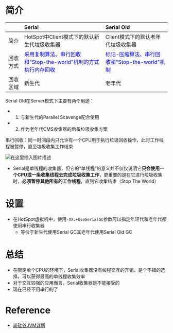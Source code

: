 # 简介

|          | Serial                                                       | Serial Old                                                   |
| :------: | :----------------------------------------------------------- | :----------------------------------------------------------- |
|   简介   | HotSpot中Client模式下的默认新生代垃圾收集器                  | Client模式下的默认老年代垃圾收集器                           |
| 回收方式 | <font color="blue">采用复制算法、串行回收和"Stop-the-world"机制的方式执行内存回收</font> | <font color="blue">标记-压缩算法、串行回收和"Stop-the-world"机制</font> |
| 回收区域 | 新生代                                                       | 老年代                                                       |

Serial Old在Server模式下主要有两个用途：

- 1. 与新生代的Parallel Scavenge配合使用
- 2. 作为老年代CMS收集器的后备垃圾收集方案

串行回收：同一时间段内只允许有一个CPU用于执行垃圾回收操作，此时工作线程被暂停，直至垃圾收集工作结束

![在这里插入图片描述](https://img-blog.csdnimg.cn/20210406210241706.png?x-oss-process=image/watermark,type_ZmFuZ3poZW5naGVpdGk,shadow_10,text_aHR0cHM6Ly9ibG9nLmNzZG4ubmV0L3h5bGl0b2x6,size_16,color_FFFFFF,t_70#pic_center)


- Serial是单线程的收集器，但它的“单线程”的意义并不仅仅说明它**只会使用一个CPU或一条收集线程去完成垃圾收集工作**，更重要的是在它进行垃圾收集时，**必须暂停其他所有的工作线程**，直到它收集结束（Stop The World）

# 设置

- 在HotSpot虚拟机中，使用`-XX:+UseSerialGC`参数可以指定年轻代和老年代都使用串行收集器
  - 等价于新生代使用Serial GC其老年代使用Serial Old GC

# 总结

- 在限定单个CPU的环境下，Serial收集器没有线程交互的开销，是个不错的选择，可以获得最高的单线程收集效率
- 对于交互较强的应用而言，Serial收集器是不能接受的
- 现在已经不用串行的了

# Reference

- [尚硅谷JVM详解](https://www.bilibili.com/video/BV1PJ411n7xZ?from=search&seid=11705427724146495636)
